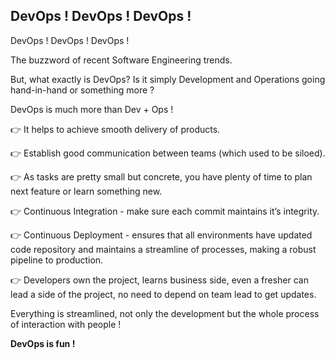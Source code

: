 ## DevOps ! DevOps ! DevOps !

DevOps ! DevOps ! DevOps !

The buzzword of recent Software Engineering trends.

But, what exactly is DevOps? Is it simply Development and Operations going hand-in-hand or something more ?

DevOps is much more than Dev + Ops !

👉 It helps to achieve smooth delivery of products.

👉 Establish good communication between teams (which used to be siloed).

👉 As tasks are pretty small but concrete, you have plenty of time to plan next feature or learn something new.

👉 Continuous Integration - make sure each commit maintains it’s integrity.

👉 Continuous Deployment - ensures that all environments have updated code repository and maintains a streamline of processes, making a robust pipeline to production.

👉 Developers own the project, learns business side, even a fresher can lead a side of the project, no need to depend on team lead to get updates.

Everything is streamlined, not only the development but the whole process of interaction with people !

**DevOps is fun !**
